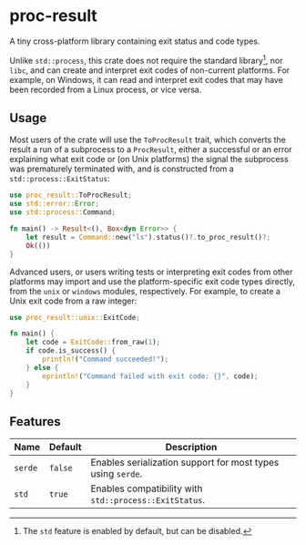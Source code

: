 # proc-result

A tiny cross-platform library containing exit status and code types.

Unlike `std::process`, this crate does not require the standard library[^1], nor
`libc`, and can create and interpret exit codes of non-current platforms. For
example, on Windows, it can read and interpret exit codes that may have been
recorded from a Linux process, or vice versa.

[^1]: The `std` feature is enabled by default, but can be disabled.

## Usage

Most users of the crate will use the `ToProcResult` trait, which converts the
result a run of a subprocess to a `ProcResult`, either a successful or an error
explaining what exit code or (on Unix platforms) the signal the subprocess was
prematurely terminated with, and is constructed from a
`std::process::ExitStatus`:

```rust
use proc_result::ToProcResult;
use std::error::Error;
use std::process::Command;

fn main() -> Result<(), Box<dyn Error>> {
    let result = Command::new("ls").status()?.to_proc_result()?;
    Ok(())
}
```

Advanced users, or users writing tests or interpreting exit codes from other
platforms may import and use the platform-specific exit code types directly,
from the `unix` or `windows` modules, respectively. For example, to create a
Unix exit code from a raw integer:

```rust
use proc_result::unix::ExitCode;

fn main() {
    let code = ExitCode::from_raw(1);
    if code.is_success() {
        println!("Command succeeded!");
    } else {
        eprintln!("Command failed with exit code: {}", code);
    }
}
```

## Features

Name    | Default | Description
------- | ------- | -----------
`serde` | `false` | Enables serialization support for most types using `serde`.
`std`   | `true`  | Enables compatibility with `std::process::ExitStatus`.
